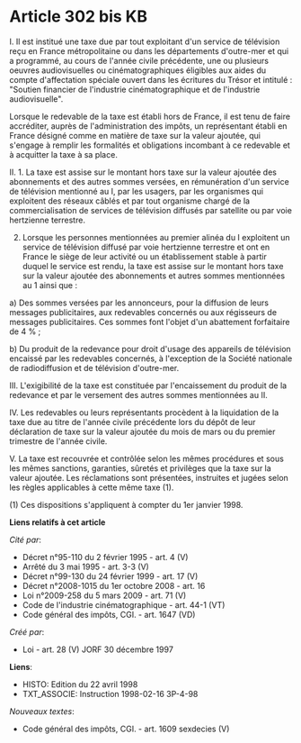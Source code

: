 # Article 302 bis KB

I. Il est institué une taxe due par tout exploitant d'un service de télévision reçu en France métropolitaine ou dans les
départements d'outre-mer et qui a programmé, au cours de l'année civile précédente, une ou plusieurs oeuvres audiovisuelles
ou cinématographiques éligibles aux aides du compte d'affectation spéciale ouvert dans les écritures du Trésor et intitulé :
"Soutien financier de l'industrie cinématographique et de l'industrie audiovisuelle".

Lorsque le redevable de la taxe est établi hors de France, il est tenu de faire accréditer, auprès de l'administration des
impôts, un représentant établi en France désigné comme en matière de taxe sur la valeur ajoutée, qui s'engage à remplir les
formalités et obligations incombant à ce redevable et à acquitter la taxe à sa place.

II. 1. La taxe est assise sur le montant hors taxe sur la valeur ajoutée des abonnements et des autres sommes versées, en
rémunération d'un service de télévision mentionné au I, par les usagers, par les organismes qui exploitent des réseaux câblés
et par tout organisme chargé de la commercialisation de services de télévision diffusés par satellite ou par voie hertzienne
terrestre.

2. Lorsque les personnes mentionnées au premier alinéa du I exploitent un service de télévision diffusé par voie hertzienne
terrestre et ont en France le siège de leur activité ou un établissement stable à partir duquel le service est rendu, la taxe
est assise sur le montant hors taxe sur la valeur ajoutée des abonnements et autres sommes mentionnées au 1 ainsi que :

a) Des sommes versées par les annonceurs, pour la diffusion de leurs messages publicitaires, aux redevables concernés ou aux
régisseurs de messages publicitaires. Ces sommes font l'objet d'un abattement forfaitaire de 4 % ;

b) Du produit de la redevance pour droit d'usage des appareils de télévision encaissé par les redevables concernés, à
l'exception de la Société nationale de radiodiffusion et de télévision d'outre-mer.

III. L'exigibilité de la taxe est constituée par l'encaissement du produit de la redevance et par le versement des autres
sommes mentionnées au II.

IV. Les redevables ou leurs représentants procèdent à la liquidation de la taxe due au titre de l'année civile précédente
lors du dépôt de leur déclaration de taxe sur la valeur ajoutée du mois de mars ou du premier trimestre de l'année civile.

V. La taxe est recouvrée et contrôlée selon les mêmes procédures et sous les mêmes sanctions, garanties, sûretés et
privilèges que la taxe sur la valeur ajoutée. Les réclamations sont présentées, instruites et jugées selon les règles
applicables à cette même taxe (1).

(1) Ces dispositions s'appliquent à compter du 1er janvier 1998.

**Liens relatifs à cet article**

_Cité par_:

  - Décret n°95-110 du 2 février 1995 - art. 4 (V)
  - Arrêté du 3 mai 1995 - art. 3-3 (V)
  - Décret n°99-130 du 24 février 1999 - art. 17 (V)
  - Décret n°2008-1015 du 1er octobre 2008 - art. 16
  - Loi n°2009-258 du 5 mars 2009 - art. 71 (V)
  - Code de l'industrie cinématographique - art. 44-1 (VT)
  - Code général des impôts, CGI. - art. 1647 (VD)

_Créé par_:

  - Loi - art. 28 (V) JORF 30 décembre 1997

**Liens**:

  - HISTO: Edition du 22 avril 1998
  - TXT_ASSOCIE: Instruction 1998-02-16 3P-4-98

_Nouveaux textes_:

  - Code général des impôts, CGI. - art. 1609 sexdecies (V)
